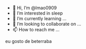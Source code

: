 - 👋 Hi, I’m @lmao0909
- 👀 I’m interested in sleep
- 🌱 I’m currently learning ...
- 💞️ I’m looking to collaborate on ...
- 📫 How to reach me ...

<!---
lmao0909/lmao0909 is a ✨ special ✨ repository because its `README.md` (this file) appears on your GitHub profile.
You can click the Preview link to take a look at your changes.
--->
eu gosto de beterraba
